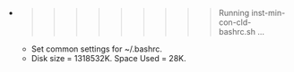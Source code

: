 * >>>>>>>>> Running inst-min-con-cld-bashrc.sh ...
  * Set common settings for ~/.bashrc.
  * Disk size = 1318532K. Space Used = 28K.
